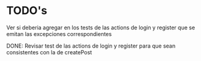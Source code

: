 #  TODO's

Ver si deberia agregar en los tests de las actions de login y register que se emitan las excepciones correspondientes

DONE: Revisar test de las actions de login y register para que sean consistentes con la de createPost

